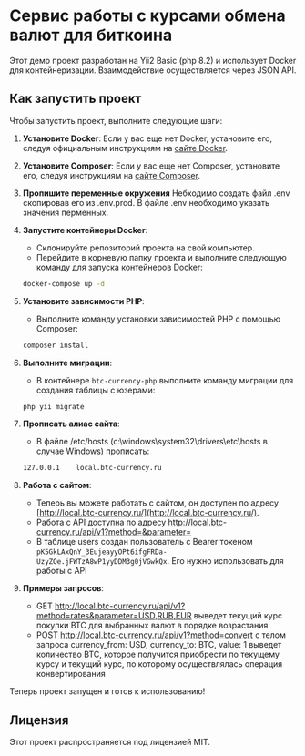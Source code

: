 # Сервис работы с курсами обмена валют для биткоина

Этот демо проект разработан на Yii2 Basic (php 8.2) и использует Docker для контейнеризации.
Взаимодействие осуществляется через JSON API.

## Как запустить проект

Чтобы запустить проект, выполните следующие шаги:

1. **Установите Docker**: Если у вас еще нет Docker, установите его, следуя официальным инструкциям на [сайте Docker](https://docs.docker.com/get-docker/).

2. **Установите Composer**: Если у вас еще нет Composer, установите его, следуя инструкциям на [сайте Composer](https://getcomposer.org/download/).

3. **Пропишите переменные окружения** Небходимо создать файл .env скопировав его из .env.prod. В файле .env необходимо указать значения перменных.

4. **Запустите контейнеры Docker**:
   - Склонируйте репозиторий проекта на свой компьютер.
   - Перейдите в корневую папку проекта и выполните следующую команду для запуска контейнеров Docker:

   ```bash
   docker-compose up -d
   ```

5. **Установите зависимости PHP**:
   - Выполните команду установки зависимостей PHP с помощью Composer:

   ```bash
   composer install
   ```

6. **Выполните миграции**:
   - В контейнере `btc-currency-php` выполните команду миграции для создания таблицы с юзерами:

   ```bash
   php yii migrate
   ```
7. **Прописать алиас сайта**:
   - В файле /etc/hosts (c:\windows\system32\drivers\etc\hosts в случае Windows) прописать:

    ```bash
   127.0.0.1	local.btc-currency.ru
   ```

8. **Работа с сайтом**:
   - Теперь вы можете работать с сайтом, он доступен по адресу [http://local.btc-currency.ru/](http://local.btc-currency.ru/).
   - Работа с API доступна по адресу [http://local.btc-currency.ru/api/v1?method=<method>&parameter=<parameter>](http://local.btc-currency.ru/api/v1?method=<method>&parameter=<parameter>)
   - В таблице users создан пользователь с Bearer токеном ```pK5GkLAxQnY_3EujeayyOPt6ifgFRDa-UzyZOe.jFWTzA8wP1yyDDM3g0jVGwkQx```. Его нужно использовать для работы с API

9. **Примеры запросов**:
   - GET http://local.btc-currency.ru/api/v1?method=rates&parameter=USD,RUB,EUR выведет текущий курс покупки BTC для выбранных валют в порядке возрастания
   - POST http://local.btc-currency.ru/api/v1?method=convert с телом запроса currency_from: USD, currency_to: BTC, value: 1 выведет количество BTC, которое получится приобрести по текущему курсу и текущий курс, по которому осуществлялась операция конвертирования

Теперь проект запущен и готов к использованию!

## Лицензия

Этот проект распространяется под лицензией MIT.